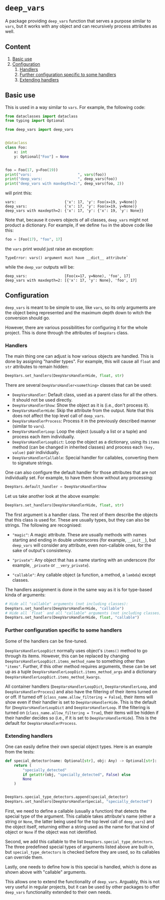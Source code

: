 # `deep_vars`

A package providing `deep_vars` function that serves a purpose similar to `vars`, but it works with any object and can recursively process attributes as well.

## Content

1. [Basic use](#basic-use)
2. [Configuration](#configuration)
    1. [Handlers](#handlers)
    2. [Further configuration specific to some handlers](#further-configuration-specific-to-some-handlers)
    3. [Extending handlers](#extending-handlers)

## Basic use

This is used in a way similar to `vars`. For example, the following code:

```python
from dataclasses import dataclass
from typing import Optional

from deep_vars import deep_vars


@dataclass
class Foo:
    x: int
    y: Optional["Foo"] = None


foo = Foo(17, y=Foo(19))
print("vars:                     ", vars(foo))
print("deep_vars:                ", deep_vars(foo))
print("deep_vars with maxdepth=2:", deep_vars(foo, 2))
```

will print this:

```
vars:                      {'x': 17, 'y': Foo(x=19, y=None)}
deep_vars:                 {'x': 17, 'y': Foo(x=19, y=None)}
deep_vars with maxdepth=2: {'x': 17, 'y': {'x': 19, 'y': None}}
```

Note that, because it covers objects of all classes, `deep_vars` might not product a dictionary. For example, if we define `foo` in the above code like this:

```python
foo = [Foo(17), "foo", 17]
```

the `vars` print would just raise an exception:

```
TypeError: vars() argument must have __dict__ attribute`
```

while the `deep_var` outputs will be:

```
deep_vars:                 [Foo(x=17, y=None), 'foo', 17]
deep_vars with maxdepth=2: [{'x': 17, 'y': None}, 'foo', 17]
```

## Configuration

`deep_vars` is meant to be simple to use, like `vars`, so its only arguments are the object being represented and the maximum depth down to witch the conversion should go.

However, there are various possibilities for configuring it for the whole project. This is done through the attributes of `DeepVars` class.

### Handlers

The main thing one can adjust is how various objects are handled. This is done by assigning "handler types". For example, this will cause all `float` and `str` attributes to remain hidden:

```python
DeepVars.set_handlers(DeepVarsHandlerHide, float, str)
```

There are several `DeepVarsHandler<something>` classes that can be used:

* `DeepVarsHandler`: Default class, used as a parent class for all the others. It should not be used directly.
* `DeepVarsHandlerShow`: Show the object as it is (i.e., don't process it).
* `DeepVarsHandlerHide`: Skip the attribute from the output. Note that this does not affect the top level call of `deep_vars`.
* `DeepVarsHandlerProcess`: Process it in the previously described manner (similar to `vars`).
* `DeepVarsHandlerLoop`: Loop the object (usually a list or a tuple) and process each item individually.
* `DeepVarsHandlerLoopDict`: Loop the object as a dictionary, using its `items` method (can be changed in inherited classes) and process each `(key, value)` pair individually.
* `DeepVarsHandlerCallable`: Special handler for callables, converting them to signature strings.

One can also configure the default handler for those attributes that are not individually set. For example, to have them show without any processing:

```python
DeepVars.default_handler = DeepVarsHandlerShow
```

Let us take another look at the above example:

```python
DeepVars.set_handlers(DeepVarsHandlerHide, float, str)
```

The first argument is a handler class. The rest of them describe the objects that this class is used for. These are usually types, but they can also be strings. The following are recognised:

* `"magic"`: A magic attribute. These are usually methods with names starting and ending in double underscores (for example, `__init__`), but `deep_vars` will consider any attribute, even non-callable ones, for the sake of output's consistency.

* `"private"`: Any object that has a name starting with an underscore (for example, `_private` or `__very_private`).

* `"callable"`: Any callable object (a function, a method, a `lambda`) except classes.

The handlers assignment is done in the same way as it is for type-based kinda of arguments:

```python
# Hide all "callable" arguments (not including classes):
DeepVars.set_handlers(DeepVarsHandlerHide, "callable")
# Hide all `float` and all "callable" arguments (not including classes):
DeepVars.set_handlers(DeepVarsHandlerHide, float, "callable")
```

### Further configuration specific to some handlers

Some of the handlers can be fine-tuned.

`DeepVarsHandlerLoopDict` normally uses object's `items()` method to go through its items. However, this can be replaced by changing `DeepVarsHandlerLoopDict.items_method_name` to something other than `"items"`. Further, if this other method requires arguments, these can be set up as a tuple `DeepVarsHandlerLoopDict.items_method_args` and a dictionary `DeepVarsHandlerLoopDict.items_method_kwargs`.

All container handlers (`DeepVarsHandlerLoopDict`, `DeepVarsHandlerLoop`, and `DeepVarsHandlerProcess`) and also have the filtering of their items turned on or off. If turned off (`class_name.allow_filtering = False`), their items will show even if their handler is set to `DeepVarsHandlerHide`. This is the default for (`DeepVarsHandlerLoopDict` and `DeepVarsHandlerLoop`. If the filtering is turned on (`class_name.allow_filtering = True`), their items will be hidden if their handler decides so (i.e., if it is set to `DeepVarsHandlerHide`). This is the default for `DeepVarsHandlerProcess`.

### Extending handlers

One can easily define their own special object types. Here is an example from the tests:

```python
def special_detector(name: Optional[str], obj: Any) -> Optional[str]:
    return (
        "specially_detected"
        if getattr(obj, "specially_detected", False) else
        None
    )


DeepVars.special_type_detectors.append(special_detector)
DeepVars.set_handlers(DeepVarsHandlerSpecial, "specially_detected")
```

First, we need to define a callable (usually a function) that detects the special type of the argument. This callable takes attribute's name (either a string or `None`, the latter being used for the top level call of `deep_vars`) and the object itself, returning either a string used as the name for that kind of object or `None` if the object was not identified.

Second, we add this callable to the list `DeepVars.special_type_detectors`. The three predefined special types of arguments listed above are built-in, but `special_type_detectors` is checked before they are used, so its callables can override them.

Lastly, one needs to define how is this special is handled, which is done as shown above with "callable" arguments.

This allows one to extend the functionality of `deep_vars`. Arguably, this is not very useful in regular projects, but it can be used by other packages to offer `deep_vars` functionality extended to their own needs.
